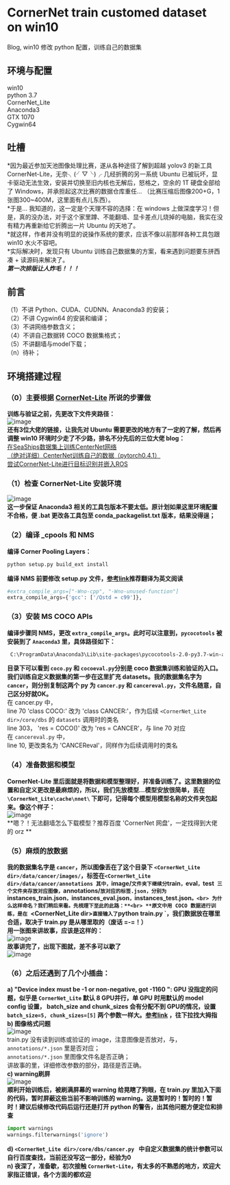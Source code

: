 # CornerNet train customed dataset on win10
Blog, win10 修改 python 配置，训练自己的数据集

## 环境与配置
win10<br>
python 3.7<br>
CornerNet_Lite<br>
Anaconda3<br>
GTX 1070<br>
Cygwin64<br>

## 吐槽
*因为最近参加天池图像处理比赛，遂从各种途径了解到超越 yolov3 的新工具 CornerNet-Lite，无奈╮(╯▽╰)╭ 几经折腾的另一系统 Ubuntu 已被玩坏，显卡驱动无法生效，安装并切换至旧内核也无解后，怒格之，空余的 1T 硬盘全部给了 Windows，并承担起这次比赛的数据仓库重任... （比赛压缩后图像200+G，1张图300~400M，这里面有点儿东西）。<br>
*于是... 我知道的，这一定是个天理不容的选择：在 windows 上做深度学习！但是，真的没办法，对于这个家里蹲、不能翻墙、显卡差点儿烧掉的电脑，我实在没有精力再重新给它折腾出一片 Ubuntu 的天地了。<br>
*就这样，作者并没有明显的说操作系统的要求，应该不像以前那样各种工具包跟 win10 水火不容吧。<br>
*实际解决时，发现只有 Ubuntu 训练自己数据集的方案，看来遇到问题要东拼西凑 + 读源码来解决了。<br>
***第一次排版让人炸毛！！！***

## 前言
（1）不讲 Python、CUDA、CUDNN、Anaconda3 的安装；<br>
（2）不讲 Cygwin64 的安装和编译；<br>
（3）不讲网络参数含义；<br>
（4）不讲自己数据转 COCO 数据集格式；<br>
（5）不讲翻墙与model下载；<br>
（n）待补；<br>

## 环境搭建过程
### （0）主要根据 [CornerNet-Lite](https://github.com/princeton-vl/CornerNet-Lite) 所说的步骤做<br>
**训练与验证之前，先更改下文件夹路径：**<br>
![image](https://github.com/Lighthawk/CornerNet-train-win10-python/blob/master/images/008.jpg)<br>
**还有3位大佬的链接，让我先对 Ubuntu 需要更改的地方有了一定的了解，然后再调整 win10 环境时少走了不少路，排名不分先后的三位大佬 blog：**<br>
[在SeaShips数据集上训练CenterNet网络](https://blog.csdn.net/weixin_42634342/article/details/97756458)<br>
[（绝对详细）CenterNet训练自己的数据（pytorch0.4.1）](https://blog.csdn.net/weixin_41765699/article/details/100118353)<br>
[尝试CornerNet-Lite进行目标识别并嵌入ROS](https://blog.csdn.net/qq_25349629/article/details/89493192)<br>

### （1）检查 CornerNet-Lite 安装环境<br>
![image](https://github.com/Lighthawk/CornerNet-train-win10-python/blob/master/images/001.jpg)<br>
**这一步保证 Anaconda3 相关的工具包版本不要太低。原计划如果这里环境配置不合格，便 .bat 更改各工具包至 conda_packagelist.txt 版本，结果没得逞；**<br>

### （2）编译 _cpools 和 NMS<br>
**编译 Corner Pooling Layers：**<br>
```Bash
python setup.py build_ext install
```
**编译 NMS 前要修改 setup.py 文件，[参考link](https://qiita.com/sounansu/items/6836e5a4d81e157941c2)推荐翻译为英文阅读**<br>
```Python
#extra_compile_args=["-Wno-cpp", "-Wno-unused-function"]
extra_compile_args={'gcc': ['/Qstd = c99']},
```

### （3）安装 MS COCO APIs<br>
**编译步骤同 NMS，更改 `extra_compile_args`。此时可以注意到，`pycocotools` 被安装到了 `Anaconda3` 里，具体路径如下：**<br>
```Bash
 C:\ProgramData\Anaconda3\Lib\site-packages\pycocotools-2.0-py3.7-win-amd64.egg\pycocotools
```
**目录下可以看到 `coco.py` 和 `cocoeval.py`分别是 coco 数据集训练和验证的入口。我们训练自定义数据集的第一步在这里扩充 datasets。我的数据集名字为 `cancer`，则分别复制这两个 py 为 `cancer.py` 和 `cancereval.py`，文件名随意，自己区分好就OK。**<br>
在 cancer.py 中，<br>
		line 70 'class COCO:' 改为 'class CANCER:'，作为后续 `<CornerNet_Lite dir>/core/dbs` 的 `datasets` 调用时的类名<br>
		line 303， 'res = COCO()' 改为 'res = CANCER'，与 line 70 对应<br>
在 `cancereval.py` 中，<br>
		line 10, 更改类名为 'CANCEReval'，同样作为后续调用时的类名<br>

### （4）准备数据和模型<br>
**CornerNet-Lite 里后面就是将数据和模型整理好，并准备训练了。这里数据的位置和自定义更改是最麻烦的，所以，我们先放模型...模型安放很简单，丢在 `\CornerNet_Lite\cache\nnet\` 下即可，记得每个模型用模型名称的文件夹包起来。像这个样子：**<br>
![image](https://github.com/Lighthawk/CornerNet-train-win10-python/blob/master/images/003.jpg)<br>
**嗯？！无法翻墙怎么下载模型？推荐百度 'CornerNet 网盘'，一定找得到大佬的 orz **<br>

### （5）麻烦的放数据<br>
**我的数据集名字是 `cancer`，所以图像丢在了这个目录下 `<CornerNet_Lite dir>/data/cancer/images/`，标签在`<CornerNet_Lite dir>/data/cancer/annotations
其中，`image/` 文件夹下继续分 `train`，`eval`，`test` 三个文件夹存放对应图像，`annotations/` 放对应的标签.json，分别为 `instances_train.json`，`instances_eval.json`，`instances_test.json`。<br>
为什么这样命名？我们稍后来看。先梳理下至此的此路：**<br>
**原文中用 COCO 数据进行训练，是在 `<CornerNet_Lite dir>` 直接输入了 `python train.py <model>`，我们数据放在哪里合适，取决于 train.py 是从哪里取的（废话 =-=！）**<br> 
**用一张图来讲故事，应该是这样的：**<br>
![image](https://github.com/Lighthawk/CornerNet-train-win10-python/blob/master/images/004.jpg)<br>
**故事讲完了，出现下图就，差不多可以歇了**<br>
![image](https://github.com/Lighthawk/CornerNet-train-win10-python/blob/master/images/009.jpg)<br>

### （6）之后还遇到了几个小插曲：<br>
**a) "Device index must be -1 or non-negative, got -1160 ": GPU 没指定的问题，似乎是 `CornerNet_Lite` 默认 8 GPU并行，单 GPU 时用默认的 model config 设置， batch_size and chunk_sizes 会有分配不到 GPU的情况，设置 `batch_size=5, chunk_sizes=[5]` 两个参数一样大。[参考link](https://github.com/princeton-vl/CornerNet/issues/4) ，往下拉找大拇指**<br>
**b) 图像格式问题<br>**
![image](https://github.com/Lighthawk/CornerNet-train-win10-python/blob/master/images/005.jpg)<br>
		train.py 没有读到训练或验证的 image，注意图像是否放对，与，`annotations/*.json` 里是否对应；<br>
		`annotations/*.json` 里图像文件名是否正确；<br>
		讲故事的里，详细修改参数的部分，路径是否正确。<br>
**c) warning刷屏**<br>
![image](https://github.com/Lighthawk/CornerNet-train-win10-python/blob/master/images/006.jpg)<br>
**顺利开始训练后，被刷满屏幕的 warning 给晃瞎了狗眼，在 train.py 里加入下面的代码，暂时屏蔽这些当前不影响训练的 warning。这是暂时的！暂时的！暂时！建议后续修改代码后运行还是打开 python 的警告，出其他问题方便定位和排查**<br>
```Python
import warnings
warnings.filterwarnings('ignore')
```
**d) `<CornerNet_Lite dir>/core/dbs/cancer.py ` 中自定义数据集的统计参数可以自行百度查找，当前还没写这一部分，经验为0**<br>
**n) 夜深了，准备歇，初次接触 `CornerNet-Lite`，有太多的不熟悉的地方，欢迎大家指正错误，各个方面的都欢迎**<br>
